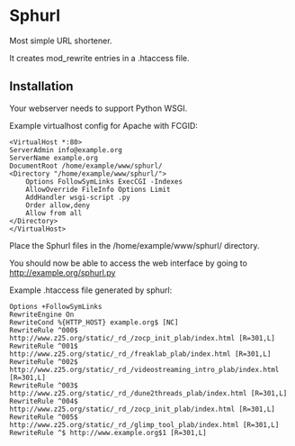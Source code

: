 # Sphurl

Most simple URL shortener.

It creates mod_rewrite entries in a .htaccess file.

## Installation

Your webserver needs to support Python WSGI.

Example virtualhost config for Apache with FCGID:

    <VirtualHost *:80>
    ServerAdmin info@example.org
    ServerName example.org
    DocumentRoot /home/example/www/sphurl/
    <Directory "/home/example/www/sphurl/">
        Options FollowSymLinks ExecCGI -Indexes
        AllowOverride FileInfo Options Limit
        AddHandler wsgi-script .py
        Order allow,deny
        Allow from all
    </Directory>
    </VirtualHost>
    
Place the Sphurl files in the /home/example/www/sphurl/ directory.

You should now be able to access the web interface by going to http://example.org/sphurl.py

Example .htaccess file generated by sphurl:

    Options +FollowSymLinks
    RewriteEngine On
    RewriteCond %{HTTP_HOST} example.org$ [NC]
    RewriteRule ^000$ http://www.z25.org/static/_rd_/zocp_init_plab/index.html [R=301,L]
    RewriteRule ^001$ http://www.z25.org/static/_rd_/freaklab_plab/index.html [R=301,L]
    RewriteRule ^002$ http://www.z25.org/static/_rd_/videostreaming_intro_plab/index.html [R=301,L]
    RewriteRule ^003$ http://www.z25.org/static/_rd_/dune2threads_plab/index.html [R=301,L]
    RewriteRule ^004$ http://www.z25.org/static/_rd_/zocp_init_plab/index.html [R=301,L]
    RewriteRule ^005$ http://www.z25.org/static/_rd_/glimp_tool_plab/index.html [R=301,L]
    RewriteRule ^$ http://www.example.org$1 [R=301,L]

